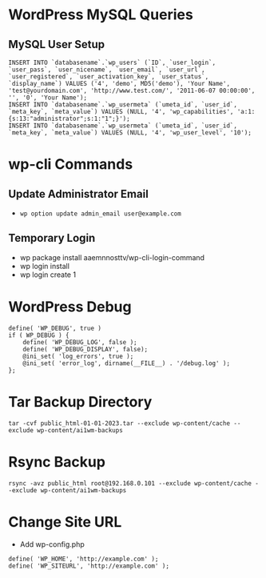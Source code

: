 # WordPress MySQL Queries
## MySQL User Setup
```
INSERT INTO `databasename`.`wp_users` (`ID`, `user_login`, `user_pass`, `user_nicename`, `user_email`, `user_url`, `user_registered`, `user_activation_key`, `user_status`, `display_name`) VALUES ('4', 'demo', MD5('demo'), 'Your Name', 'test@yourdomain.com', 'http://www.test.com/', '2011-06-07 00:00:00', '', '0', 'Your Name');
INSERT INTO `databasename`.`wp_usermeta` (`umeta_id`, `user_id`, `meta_key`, `meta_value`) VALUES (NULL, '4', 'wp_capabilities', 'a:1:{s:13:"administrator";s:1:"1";}');
INSERT INTO `databasename`.`wp_usermeta` (`umeta_id`, `user_id`, `meta_key`, `meta_value`) VALUES (NULL, '4', 'wp_user_level', '10');
```
# wp-cli Commands
## Update Administrator Email
* ```wp option update admin_email user@example.com```

## Temporary Login
* wp package install aaemnnosttv/wp-cli-login-command
* wp login install
* wp login create 1

# WordPress Debug
```
define( 'WP_DEBUG', true )
if ( WP_DEBUG ) {
    define( 'WP_DEBUG_LOG', false );
    define( 'WP_DEBUG_DISPLAY', false);
    @ini_set( 'log_errors', true );
    @ini_set( 'error_log', dirname(__FILE__) . '/debug.log' );
};
```

# Tar Backup Directory
```
tar -cvf public_html-01-01-2023.tar --exclude wp-content/cache --exclude wp-content/ai1wm-backups
```

# Rsync Backup
```
rsync -avz public_html root@192.168.0.101 --exclude wp-content/cache --exclude wp-content/ai1wm-backups
```

# Change Site URL
* Add wp-config.php
```
define( 'WP_HOME', 'http://example.com' );
define( 'WP_SITEURL', 'http://example.com' );
```